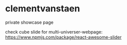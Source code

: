 # clementvanstaen
private showcase page

check cube slide for multi-universer-webpage: https://www.npmjs.com/package/react-awesome-slider
